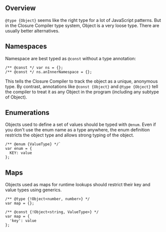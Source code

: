 ## Overview
`@type {Object}` seems like the right type for a lot of JavaScript patterns.  But in the Closure Compiler type system, Object is a very loose type. There are usually better alternatives.

## Namespaces

Namespace are best typed as `@const` without a type annotation:

    /** @const */ var ns = {};
    /** @const */ ns.anInnerNamespace = {};

This tells the Closure Compiler to track the object as a unique, anonymous type. By contrast, annotations like `@const {Object}` and `@type {Object}` tell the compiler to treat it as any Object in the program (including any subtype of Object).

## Enumerations

Objects used to define a set of values should be typed with `@enum`. Even if you don't use the enum name as a type anywhere, the enum definition restricts the object type and allows strong typing of the object.

    /** @enum {ValueType} */`
    var enum = {
      KEY: value
    };

## Maps

Objects used as maps for runtime lookups should restrict their key and value types using generics.

    /** @type {!Object<number, number>} */
    var map = {};
    
    /** @const {!Object<string, ValueType>} */
    var map = {
      'key': value
    };